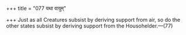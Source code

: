 +++
title = "077 यथा वायुम्"

+++
Just as all Creatures subsist by deriving support from air, so do the other states subsist by deriving support from the Housohelder.—(77)